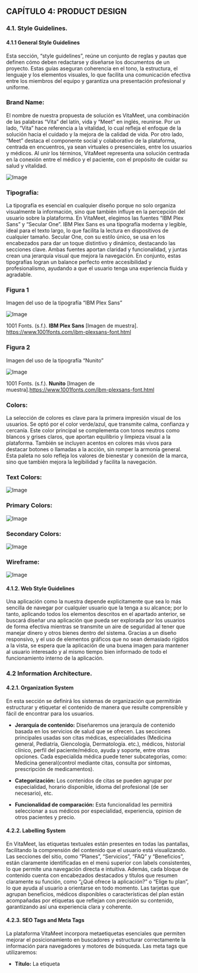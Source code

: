 ## CAPÍTULO 4: PRODUCT DESIGN

### 4.1. Style Guidelines.

#### 4.1.1 General Style Guidelines

Esta sección, “style guidelines”, reúne un conjunto de reglas y pautas que definen cómo deben redactarse y diseñarse los documentos de un proyecto. Estas guías aseguran coherencia en el tono, la estructura, el lenguaje y los elementos visuales, lo que facilita una comunicación efectiva entre los miembros del equipo y garantiza una presentación profesional y uniforme.

### Brand Name:
El nombre de nuestra propuesta de solución es VitaMeet, una combinación de las palabras “Vita” del latín, vida y “Meet” en inglés, reunirse. Por un lado, “Vita” hace referencia a la vitalidad, lo cual refleja el enfoque de la solución hacia el cuidado y la mejora de la calidad de vida. Por otro lado, “Meet” destaca el componente social y colaborativo de la plataforma, centrada en encuentros, ya sean virtuales o presenciales, entre los usuarios y médicos. Al unir los términos, VitaMeet representa una solución centrada en la conexión entre el médico y el paciente, con el propósito de cuidar su salud y vitalidad.

![Image](https://github.com/user-attachments/assets/cec13e4b-9993-4df3-92e8-0c49b52992ad)

### Tipografía:
La tipografía es esencial en cualquier diseño porque no solo organiza visualmente la información, sino que también influye en la percepción del usuario sobre la plataforma. En VitaMeet, elegimos las fuentes “IBM Plex Sans” y “Secular One”. IBM Plex Sans es una tipografía moderna y legible, ideal para el texto largo, lo que facilita la lectura en dispositivos de cualquier tamaño. Secular One, con su estilo único, se usa en los encabezados para dar un toque distintivo y dinámico, destacando las secciones clave. Ambas fuentes aportan claridad y funcionalidad, y juntas crean una jerarquía visual que mejora la navegación. En conjunto, estas tipografías logran un balance perfecto entre accesibilidad y profesionalismo, ayudando a que el usuario tenga una experiencia fluida y agradable.

### Figura 1

Imagen del uso de la tipografía “IBM Plex Sans”

![Image](https://github.com/user-attachments/assets/3dc1d791-82fb-4ee2-b97f-864ea657fce5)

1001 Fonts. (s.f.). **IBM Plex Sans** [Imagen de muestra]. https://www.1001fonts.com/ibm-plexsans-font.html

### Figura 2

Imagen del uso de la tipografía “Nunito”

![Image](https://github.com/user-attachments/assets/f33fe73f-2bcf-4dcb-89ab-675ba25ff456)

1001 Fonts. (s.f.). **Nunito** [Imagen de muestra].https://www.1001fonts.com/ibm-plexsans-font.html

### Colors: 
La selección de colores es clave para la primera impresión visual de los usuarios. Se optó por el color verde/azul, que transmite calma, confianza y cercanía. Este color principal se complementa con tonos neutros como blancos y grises claros, que aportan equilibrio y limpieza visual a la plataforma. También se incluyen acentos en colores más vivos para destacar botones o llamadas a la acción, sin romper la armonía general. Esta paleta no solo refleja los valores de bienestar y conexión de la marca, sino que también mejora la legibilidad y facilita la navegación.

### Text Colors:
![Image](https://github.com/user-attachments/assets/167fe760-1fc3-4226-ba2d-53ed6d57c73c)

### Primary Colors:
![Image](https://github.com/user-attachments/assets/0e2abda2-0bee-4e3f-a35a-636b54d44124)

### Secondary Colors:
![Image](https://github.com/user-attachments/assets/231148f6-3621-4f09-a782-ce922a25e126)

### Wireframe:
![Image](https://github.com/user-attachments/assets/69c93ce3-fe4a-483b-950a-be9564440155)

#### 4.1.2. Web Style Guidelines

Una aplicación como la nuestra depende explicitamente que sea lo más sencilla de navegar por cualquier usuario que la tenga a su alcance; por lo tanto, aplicando todos los elementos descritos en el apartado anterior, se buscará diseñar una aplicación que pueda ser explorada por los usuarios de forma efectiva mientras se transmite un aire de seguridad al tener que manejar dinero y otros bienes dentro del sistema.
Gracias a un diseño responsivo, y el uso de elementos gráficos que no sean demasiado rígidos a la vista, se espera que la aplicación de una buena imagen para mantener al usuario interesado y al mismo tiempo bien informado de todo el funcionamiento interno de la aplicación.

### 4.2 Information Architecture.

#### 4.2.1. Organization System

En esta sección se definirá los sistemas de organización que permitirán estructurar y etiquetar el contenido de manera que resulte comprensible y fácil de encontrar para los usuarios.

- **Jerarquía de contenido:** Diseñaremos una jerarquía de contenido basada en los servicios de salud que se ofrecen. Las secciones principales usadas son citas médicas, especialidades (Medicina general, Pediatría, Giencología, Dermatología. etc.), médicos, historial clínico, perfil del paciente/médico, ayuda y soporte, entre otras opciones.
Cada especialida médica puede tener subcategorías, como: Medicina general(control mediante citas, consulta por sintomas, prescripción de medicamentos).

- **Categorización:** Los contenidos de citas se pueden agrupar por especialidad, horario disponible, idioma del profesional (de ser necesario), etc.

- **Funcionalidad de comparación:** Esta funcionalidad les permitirá seleccionar a sus médicos por especialidad, experiencia, opinion de otros pacientes y precio.

#### 4.2.2. Labelling System

En VitaMeet, las etiquetas textuales están presentes en todas las pantallas, facilitando la comprensión del contenido que el usuario está visualizando. Las secciones del sitio, como “Planes”, “Servicios”, “FAQ” y “Beneficios”, están claramente identificadas en el menú superior con labels consistentes, lo que permite una navegación directa e intuitiva. Además, cada bloque de contenido cuenta con encabezados destacados y títulos que resumen claramente su función, como “¿Qué ofrece la aplicación?” o “Elige tu plan”, lo que ayuda al usuario a orientarse en todo momento. Las tarjetas que agrupan beneficios, médicos disponibles o características del plan están acompañadas por etiquetas que reflejan con precisión su contenido, garantizando así una experiencia clara y coherente.

#### 4.2.3. SEO Tags and Meta Tags
La plataforma VitaMeet incorpora metaetiquetas esenciales que permiten mejorar el posicionamiento en buscadores y estructurar correctamente la información para navegadores y motores de búsqueda.
Las meta tags que utilizaremos:
- **Título:**
La etiqueta <title> es de las más importantes, ya que generalmente se pone antes de cualquier meta etiqueta y ofrece una vista previa clara del propósito principal de la plataforma.

![Image](https://github.com/user-attachments/assets/965436d4-332e-4947-8c1d-0f6b76833843)

- **Codificación de caracteres:**
Esta etiqueta garantiza que los caracteres especiales se muestren correctamente.
![Image](https://github.com/user-attachments/assets/4d4c3fd9-95a4-43c9-b35a-83fe41033536)

- **Descripción:**
En esta etiqueta se muestra un resumen breve del contenido del sitio para mejorar la visibilidad en motores de búsqueda.
![Image](https://github.com/user-attachments/assets/4a6a7430-706b-435d-baea-875666b30170)

- **Palabras clave:**
Esta etiqueta permite mejorar el rastreo del sitio según las búsquedas relacionadas.
![Image](https://github.com/user-attachments/assets/b6eec1fd-76c6-404e-9bec-5cf2b3890828)

- **Derechos de autor:**
Esta etiqueta detalla el autor y los derechos reservados del contenido.
![Image](https://github.com/user-attachments/assets/84ccde27-d253-482d-b76e-463e7e4175c7)

#### 4.2.4. Searching System
Uno de los elementos clave de VitaMeet es permitir que tanto pacientes como médicos puedan acceder rápidamente a información específica. Por ello, se ha implementado un sistema de búsqueda que facilita la localización de citas pasadas, médicos por especialidad, fechas disponibles y planes contratados. Los filtros permiten refinar las búsquedas por fecha, tipo de atención o nombre del profesional. En el caso de los médicos, se puede buscar también por nombre del paciente, fecha de consulta o tipo de tratamiento, optimizando la gestión de historiales clínicos. Esta función garantiza que los usuarios no pierdan tiempo revisando grandes volúmenes de información.

#### 4.2.5. Navigation System
La navegación principal de VitaMeet se organiza a través de un menú superior persistente que contiene accesos directos a las secciones más importantes de la plataforma: inicio, servicios, planes, preguntas frecuentes y beneficios. Este sistema permite desplazarse de forma no lineal por el contenido, pero también ofrece una experiencia descendente intuitiva para aquellos usuarios que prefieren explorar el sitio sin hacer clics.
En el flujo dentro de la aplicación, la navegación se adapta a cada tipo de usuario: los pacientes acceden a sus citas próximas y notificaciones desde el inicio, mientras que los médicos ingresan directamente a su panel de agenda. Además, los botones permiten realizar acciones claves como agendar, cancelar o confirmar citas, o bien revisar historiales, todo dentro de una interfaz fluida que prioriza la experiencia del usuario.

### 4.3 Landing Page UI Design

#### 4.3.1 Landing Page Wireframe

![Image](https://github.com/user-attachments/assets/5123bca0-e8a4-4607-83fd-2c93b1eeab5b)
![Image](https://github.com/user-attachments/assets/1a8b0315-02dc-454c-893f-9a44ac97f691)
![Image](https://github.com/user-attachments/assets/d240b665-c40a-46c2-b0f8-a44a7e75fdc2)
![Image](https://github.com/user-attachments/assets/0dec02cc-3ebf-4fdc-9f79-1ed143014553)
![Image](https://github.com/user-attachments/assets/8c3eacfe-d261-4d6f-8678-21b55b464b05)

#### 4.3.2 Landing Page Mock-up

![Image](https://github.com/user-attachments/assets/db6b8586-d276-47c1-86c4-aabbee73fc01)
![Image](https://github.com/user-attachments/assets/6fdcc4a7-4d27-4ea0-96b2-321da71192ff)
![Image](https://github.com/user-attachments/assets/3d5a0c3d-9a7d-4705-9792-3504c7a4346a)
![Image](https://github.com/user-attachments/assets/4f517478-5f2b-476b-88e4-4123ff7e10eb)
![Image](https://github.com/user-attachments/assets/b290ea54-0d43-43f5-919b-fb59f5ed2008)

### 4.4. Web Applications UX/UI Design.

#### 4.4.1. Web Applications Wireframes.

#### 4.4.2. Web Applications Wireflow Diagrams.

#### 4.4.3. Web Applications Mock-Ups.

#### 4.4.4. Web Applications User Flow Diagrams.

### 4.5. Web Applications Prototyping.

### 4.6. Domain-Driven Software Architecture

Para el modelo de negocio que utilizaremos para desarrollar nuestro software complejo que se centra en la problematica que abordamos. para ello utilizaremos la tecnica de modelado C4 Model.

#### 4.6.1. Software Architecture Context Diagram
Este es el diagrama de Contexto de nuestro sistema:
<a href="https://ibb.co/1Yc19fCk"><img src="https://i.ibb.co/p6qc3vHS/structurizr-System-Context-001-1.png" alt="structurizr-90643-System-Context-001" border="0"></a>

#### 4.6.2. Software Architecture Container Diagram
Este es el diagrama de Contenedores de nuestro sistema:
<a href="https://ibb.co/dsQDDVzW"><img src="https://i.ibb.co/Ps5ggPfm/structurizr-Container-001.png" alt="structurizr-90643-Container-001" border="0"></a>


#### 4.6.3. Software Architecture Components Diagram
Este es el diagrama de componentes de nuestro sistema:
<a href="https://ibb.co/rG50zcWY"><img src="https://i.ibb.co/mChT2Xxk/structurizr-Component-001.png" alt="structurizr-90643-Container-001" border="0"></a>

### 4.7. Software Object-Oriented Design
#### 4.7.1. Class Diagrams
Para nuestro sistema, hemos implementado un diagrama de clases. Este diagrama visualiza la estructura estática del software, mostrando las clases, sus atributos y las relaciones entre ellas. Es una herramienta esencial que nos ayuda a comprender cómo se organizan y comunican las diferentes partes de nuestro sistema de software.
Diagrama de clases:

<a href="https://ibb.co/qGgrYSr"><img src="https://i.ibb.co/4ySVRqV/Untitled-diagram-2025-04-19-020330.png" alt="Class-Diagram" border="0"></a>

#### 4.7.2. Class Dictionary
Para la siguiente explicacion de los atributos de las clases, es crucial comprender los atributos de estas clases, ya que proporcionan información clave sobre la estructura y el funcionamiento del sistema. Documentar adecuadamente estos atributos facilita el desarrollo, la depuración y el mantenimiento del código, asegurando un sistema robusto y seguro

- **Clase: User**

El atributo 'id' es un identificador único del usuario, mientras que 'password' representa la contraseña necesaria para acceder al sistema.

| Atributo  | Tipo de Dato | Descripción                         |
|-----------|--------------|-------------------------------------|
| id        | int          | Identificador único del usuario.    |
| nombre    | string       | Nombre del usuario elegido.         |
| email     | string       | Correr registrado del usuario.      |
| password  | string       | Contraseña para acceder al sistema. |
| rol       | string       | Rol establecido por el usuario.     |


- **Clase: Paciente** 
Esta clase recibe los atributos de la clase usuario y se le agregan datos del rol paciente.

| Atributo  | Tipo de Dato | Descripción                         |
|-----------|--------------|-------------------------------------|
| id        | int          | Identificador único del usuario.    |
| dni       | int          | Documento nacional del paciente.    |
| fechaNacimiento | string | Fecha de nacimiento del paciente.   |
| sexo      | string       | Sexo del paciente.                  |
| telefono  | int       | Número de contacto del paciente.       |

- **Clase: Médico**
Define los datos clave del médico como su especialidad, número de colegiatura y teléfono.

| Atributo           | Tipo de Dato | Descripción                                     |
|--------------------|--------------|-------------------------------------------------|
| id                 | int          | Identificador único del médico.                |
| especialidad       | string       | Especialidad médica del profesional.           |
| numeroColegiatura  | string       | Número de colegiatura del médico.              |
| telefono           | int          | Número de contacto del médico.                 |

- **Clase: Cita**
Representa una consulta médica agendada entre un paciente y un médico.

| Atributo  | Tipo de Dato | Descripción                              |
|-----------|--------------|------------------------------------------|
| id        | int          | Identificador único de la cita.          |
| fecha     | DateTime     | Fecha y hora programada para la cita.    |
| estado    | string       | Estado de la cita (pendiente, finalizada). |
| motivo    | string       | Motivo o razón de la consulta médica.    |

- **Clase: Dirección**
Ubicación asociada al paciente o médico, dividida por departamento, provincia y distrito.

| Atributo     | Tipo de Dato | Descripción                                      |
|--------------|--------------|--------------------------------------------------|
| id           | int          | Identificador único de la dirección.            |
| departamento | string       | Departamento en el que se encuentra.            |
| provincia    | string       | Provincia correspondiente a la dirección.       |
| distrito     | string       | Distrito donde se encuentra la dirección.       |
| detalle      | string       | Descripción adicional de la dirección.          |

- **Clase: Agenda**
Bloques de tiempo disponibles por parte del médico para agendar citas.

| Atributo        | Tipo de Dato | Descripción                                          |
|------------------|--------------|------------------------------------------------------|
| id               | int          | Identificador único de la agenda.                   |
| fechaDisponible  | Date         | Fecha en que el médico estará disponible.           |
| horaInicio       | Time         | Hora de inicio de disponibilidad.                   |
| horaFin          | Time         | Hora de finalización de disponibilidad.             |
| estado           | string       | Estado de la disponibilidad (activo/inactivo).      |

- **Clase: Especialidad**
Define las especialidades médicas ofrecidas por los médicos.

| Atributo    | Tipo de Dato | Descripción                              |
|-------------|--------------|------------------------------------------|
| id          | int          | Identificador único de la especialidad.  |
| nombre      | string       | Nombre de la especialidad médica.        |
| descripcion | string       | Descripción detallada de la especialidad.|

- **Clase: Recordatorio**
Almacena datos de notificaciones enviadas al paciente para recordar una cita médica.

| Atributo     | Tipo de Dato | Descripción                                            |
|--------------|--------------|--------------------------------------------------------|
| id           | int          | Identificador único del recordatorio.                 |
| fechaEnvio   | DateTime     | Fecha y hora en que se envió el recordatorio.         |
| medio        | string       | Medio por el cual se envió (email, SMS, etc.).        |

- **Clase: Historial Médico**
Registro clínico asociado a una cita médica, incluyendo diagnóstico y tratamiento.

| Atributo       | Tipo de Dato | Descripción                                           |
|----------------|--------------|-------------------------------------------------------|
| id             | int          | Identificador único del historial médico.            |
| diagnostico    | string       | Diagnóstico dado por el médico.                      |
| tratamiento    | string       | Tratamiento recomendado o prescrito.                 |
| fechaRegistro  | DateTime     | Fecha en la que se registró el historial médico.     |

- **Clase: Evaluación**
Permite a los pacientes evaluar al médico después de una cita.

| Atributo   | Tipo de Dato | Descripción                                  |
|------------|--------------|----------------------------------------------|
| id         | int          | Identificador único de la evaluación.        |
| puntuacion | int          | Calificación numérica asignada al médico.    |
| comentario | string       | Comentario adicional del paciente.           |
